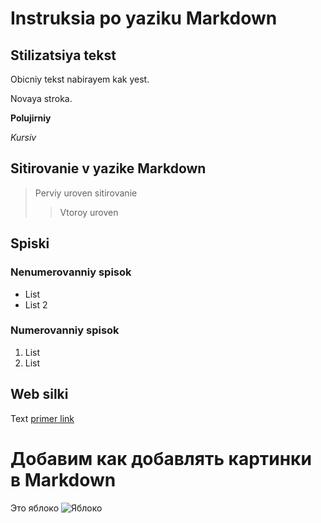  # Instruksia po yaziku Markdown
 
## Stilizatsiya tekst
Obicniy tekst nabirayem kak yest.

Novaya stroka.

**Polujirniy**

*Kursiv*

## Sitirovanie v yazike Markdown
> Perviy uroven sitirovanie
>> Vtoroy uroven

## Spiski
### Nenumerovanniy spisok
* List 
* List 2

### Numerovanniy spisok
1. List
2. List

## Web silki
Text [primer link](html.example.com "vslipayuwaya podskazka")

# Добавим как добавлять картинки в Markdown
Это яблоко
![Яблоко](red_apple.jpg)